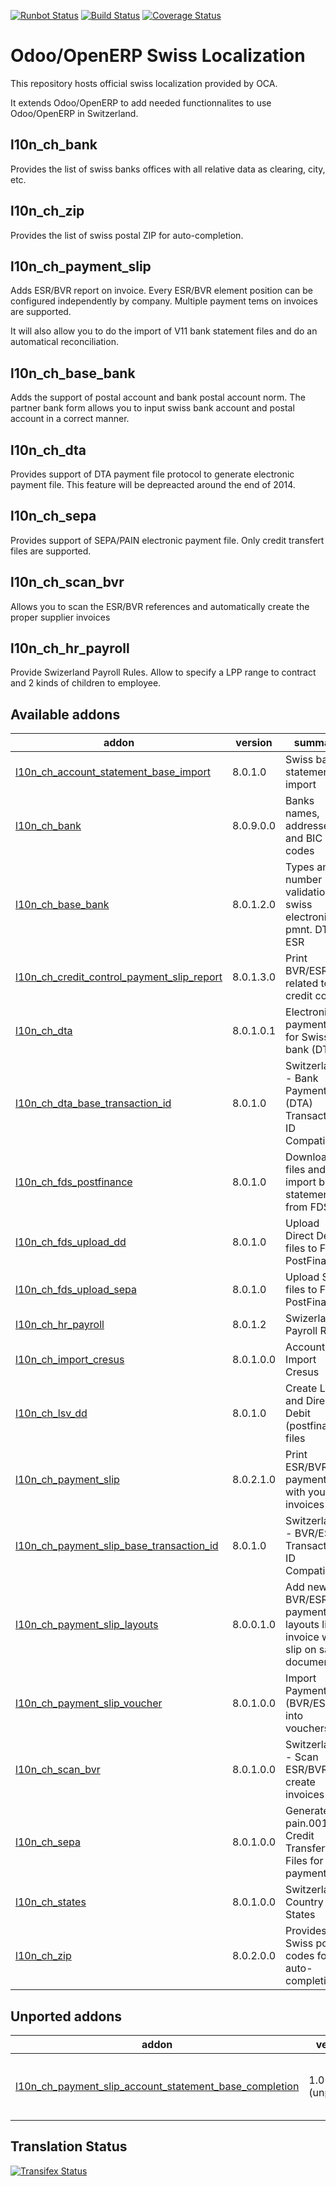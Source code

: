 [![Runbot Status](https://runbot.odoo-community.org/runbot/badge/flat/125/8.0.svg)](https://runbot.odoo-community.org/runbot/repo/github-com-oca-l10n-switzerland-125)
[![Build Status](https://travis-ci.org/OCA/l10n-switzerland.svg?branch=8.0)](https://travis-ci.org/OCA/l10n-switzerland)
[![Coverage Status](https://coveralls.io/repos/OCA/l10n-switzerland/badge.svg?branch=8.0)](https://coveralls.io/r/OCA/l10n-switzerland?branch=7.0)


Odoo/OpenERP Swiss Localization
===============================

This repository hosts official swiss localization provided by OCA.

It extends Odoo/OpenERP to add needed functionnalites to use Odoo/OpenERP in Switzerland.


l10n_ch_bank
------------

Provides the list of swiss banks offices with all relative data as clearing, city, etc.


l10n_ch_zip
-----------

Provides the list of swiss postal ZIP for auto-completion.


l10n_ch_payment_slip
--------------------

Adds ESR/BVR report on invoice. Every ESR/BVR element position can be configured independently by company.
Multiple payment tems on invoices are supported.

It will also allow you to do the import of V11 bank statement files and do an automatical reconciliation.


l10n_ch_base_bank
-----------------

Adds the support of postal account and bank postal account norm.
The partner bank form allows you to input swiss bank account and postal account in a correct manner.


l10n_ch_dta
-----------

Provides support of DTA payment file protocol to generate electronic payment file.
This feature will be depreacted around the end of 2014.


l10n_ch_sepa
------------

Provides support of SEPA/PAIN electronic payment file.
Only credit transfert files are supported.


l10n_ch_scan_bvr
----------------

Allows you to scan the ESR/BVR references and automatically create the proper supplier invoices

l10n_ch_hr_payroll
------------------

Provide Swizerland Payroll Rules.
Allow to specify a LPP range to contract and 2 kinds of children to employee.

[//]: # (addons)
Available addons
----------------
addon | version | summary
--- | --- | ---
[l10n_ch_account_statement_base_import](l10n_ch_account_statement_base_import/) | 8.0.1.0 | Swiss bank statements import
[l10n_ch_bank](l10n_ch_bank/) | 8.0.9.0.0 | Banks names, addresses and BIC codes
[l10n_ch_base_bank](l10n_ch_base_bank/) | 8.0.1.2.0 | Types and number validation for swiss electronic pmnt. DTA, ESR
[l10n_ch_credit_control_payment_slip_report](l10n_ch_credit_control_payment_slip_report/) | 8.0.1.3.0 | Print BVR/ESR slip related to credit control
[l10n_ch_dta](l10n_ch_dta/) | 8.0.1.0.1 | Electronic payment file for Swiss bank (DTA)
[l10n_ch_dta_base_transaction_id](l10n_ch_dta_base_transaction_id/) | 8.0.1.0 | Switzerland - Bank Payment File (DTA) Transaction ID Compatibility
[l10n_ch_fds_postfinance](l10n_ch_fds_postfinance/) | 8.0.1.0 | Download files and import bank statements from FDS
[l10n_ch_fds_upload_dd](l10n_ch_fds_upload_dd/) | 8.0.1.0 | Upload Direct Debit files to FDS PostFinance
[l10n_ch_fds_upload_sepa](l10n_ch_fds_upload_sepa/) | 8.0.1.0 | Upload SEPA files to FDS PostFinance
[l10n_ch_hr_payroll](l10n_ch_hr_payroll/) | 8.0.1.2 | Swizerland Payroll Rules
[l10n_ch_import_cresus](l10n_ch_import_cresus/) | 8.0.1.0.0 | Account Import Cresus
[l10n_ch_lsv_dd](l10n_ch_lsv_dd/) | 8.0.1.0 | Create LSV and Direct Debit (postfinance) files
[l10n_ch_payment_slip](l10n_ch_payment_slip/) | 8.0.2.1.0 | Print ESR/BVR payment slip with your invoices
[l10n_ch_payment_slip_base_transaction_id](l10n_ch_payment_slip_base_transaction_id/) | 8.0.1.0 | Switzerland - BVR/ESR Transaction ID Compatibility
[l10n_ch_payment_slip_layouts](l10n_ch_payment_slip_layouts/) | 8.0.0.1.0 | Add new BVR/ESR payment slip layouts like invoice with slip on same document
[l10n_ch_payment_slip_voucher](l10n_ch_payment_slip_voucher/) | 8.0.1.0.0 | Import Payment Slip (BVR/ESR) into vouchers
[l10n_ch_scan_bvr](l10n_ch_scan_bvr/) | 8.0.1.0.0 | Switzerland - Scan ESR/BVR to create invoices
[l10n_ch_sepa](l10n_ch_sepa/) | 8.0.1.0.0 | Generate pain.001 Credit Transfert Files for your payments
[l10n_ch_states](l10n_ch_states/) | 8.0.1.0.0 | Switzerland Country States
[l10n_ch_zip](l10n_ch_zip/) | 8.0.2.0.0 | Provides all Swiss postal codes for auto-completion

Unported addons
---------------
addon | version | summary
--- | --- | ---
[l10n_ch_payment_slip_account_statement_base_completion](l10n_ch_payment_slip_account_statement_base_completion/) | 1.0 (unported) | Switzerland - BVR/ESR Bank statement Completion

[//]: # (end addons)

Translation Status
------------------
[![Transifex Status](https://www.transifex.com/projects/p/OCA-l10n-switzerland-8-0/chart/image_png)](https://www.transifex.com/projects/p/OCA-l10n-switzerland-8-0)
